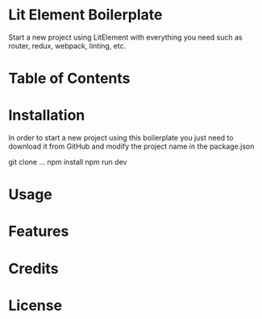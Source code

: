 # Lit Element Boilerplate
Start a new project using LitElement with everything you need such as router, redux, webpack, linting, etc.

# Table of Contents
# Installation
In order to start a new project using this boilerplate you just need to download it from GitHub and modify the project name in the package.json

git clone ...
npm install
npm run dev

# Usage
# Features
# Credits
# License










<!-- 
# TODO
### Create redux connector
#### Configure router (structure)

#### Test
#### Styles

#### Define basic structure and extra components


## Features
#### SCSS compiled from file to lit-html component
#### Redux duck structure
#### Redux connector for lit-element
#### Vaadin router
#### Linting and prettier
#### Hot reload on development server
#### Optimization for production

#### TODO CLI
#### TODO VSCode plugin

#### Define extra components
# Redux
# Router
# SCSS in components -->
